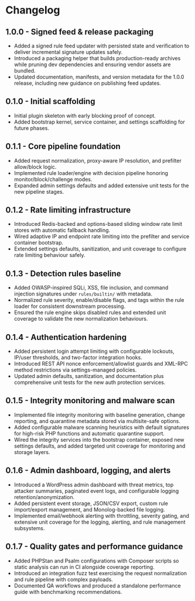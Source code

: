 # Changelog

## 1.0.0 - Signed feed & release packaging
- Added a signed rule feed updater with persisted state and verification to deliver incremental signature updates safely.
- Introduced a packaging helper that builds production-ready archives while pruning dev dependencies and ensuring vendor assets are bundled.
- Updated documentation, manifests, and version metadata for the 1.0.0 release, including new guidance on publishing feed updates.

## 0.1.0 - Initial scaffolding
- Initial plugin skeleton with early blocking proof of concept.
- Added bootstrap kernel, service container, and settings scaffolding for future phases.

## 0.1.1 - Core pipeline foundation
- Added request normalization, proxy-aware IP resolution, and prefilter allow/block logic.
- Implemented rule loader/engine with decision pipeline honoring monitor/block/challenge modes.
- Expanded admin settings defaults and added extensive unit tests for the new pipeline stages.

## 0.1.2 - Rate limiting infrastructure
- Introduced Redis-backed and options-based sliding window rate limit stores with automatic fallback handling.
- Wired adaptive IP and endpoint rate limiting into the prefilter and service container bootstrap.
- Extended settings defaults, sanitization, and unit coverage to configure rate limiting behaviour safely.

## 0.1.3 - Detection rules baseline
- Added OWASP-inspired SQLi, XSS, file inclusion, and command injection signatures under `rules/builtin/` with metadata.
- Normalized rule severity, enable/disable flags, and tags within the rule loader for consistent downstream processing.
- Ensured the rule engine skips disabled rules and extended unit coverage to validate the new normalization behaviours.

## 0.1.4 - Authentication hardening
- Added persistent login attempt limiting with configurable lockouts, IP/user thresholds, and two-factor integration hooks.
- Introduced REST API nonce enforcement/allowlist guards and XML-RPC method restrictions via settings-managed policies.
- Updated admin defaults, sanitization, and documentation plus comprehensive unit tests for the new auth protection services.

## 0.1.5 - Integrity monitoring and malware scan
- Implemented file integrity monitoring with baseline generation, change reporting, and quarantine metadata stored via multisite-safe options.
- Added configurable malware scanning heuristics with default signatures for high-risk PHP functions and automatic quarantine support.
- Wired the integrity services into the bootstrap container, exposed new settings defaults, and added targeted unit coverage for monitoring and storage layers.

## 0.1.6 - Admin dashboard, logging, and alerts
- Introduced a WordPress admin dashboard with threat metrics, top attacker summaries, paginated event logs, and configurable logging retention/anonymization.
- Added persistent event storage, JSON/CSV export, custom rule import/export management, and Monolog-backed file logging.
- Implemented email/webhook alerting with throttling, severity gating, and extensive unit coverage for the logging, alerting, and rule management subsystems.

## 0.1.7 - Quality gates and performance guidance
- Added PHPStan and Psalm configurations with Composer scripts so static analysis can run in CI alongside coverage reporting.
- Introduced an integration fuzz test exercising the request normalization and rule pipeline with complex payloads.
- Documented QA workflows and produced a standalone performance guide with benchmarking recommendations.
